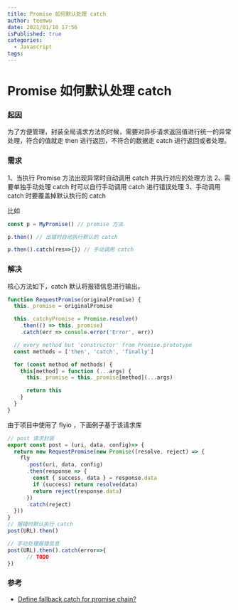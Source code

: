 ```yaml
---
title: Promise 如何默认处理 catch
author: teemwu
date: 2021/01/18 17:56
isPublished: true
categories:
  - Javascript
tags:
---
```


# Promise 如何默认处理 catch

### 起因
为了方便管理，封装全局请求方法的时候，需要对异步请求返回值进行统一的异常处理，符合的值就走 then 进行返回，不符合的数据走 catch 进行返回或者处理。

### 需求
1、当执行 Promise 方法出现异常时自动调用 catch 并执行对应的处理方法
2、需要单独手动处理 catch 时可以自行手动调用 catch 进行错误处理
3、手动调用 catch 时要覆盖掉默认执行的 catch

比如
```javascript
const p = MyPromise() // promise 方法

p.then() // 出错时自动执行默认的 catch

p.then().catch(res=>{}) // 手动调用 catch
```
### 解决
核心方法如下，catch 默认将报错信息进行输出。
```javascript
function RequestPromise(originalPromise) {
  this._promise = originalPromise

  this._catchyPromise = Promise.resolve()
    .then(() => this._promise)
    .catch(err => console.error('Error', err))

  // every method but 'constructor' from Promise.prototype
  const methods = ['then', 'catch', 'finally']

  for (const method of methods) {
    this[method] = function (...args) {
      this._promise = this._promise[method](...args)

      return this
    }
  }
}
```
由于项目中使用了 flyio ，下面例子基于该请求库
```javascript
// post 请求封装
export const post = (uri, data, config)=> {
  return new RequestPromise(new Promise((resolve, reject) => {
    fly
      .post(uri, data, config)
      .then(response => {
        const { success, data } = response.data
        if (success) return resolve(data)
        return reject(response.data)
      })
      .catch(reject)
  }))
}
// 报错时默认执行 catch
post(URL).then()

// 手动处理报错信息
post(URL).then().catch(error=>{
      // TODO
})
```
### 参考
- [Define fallback catch for promise chain?](https://stackoverflow.com/a/39732825)